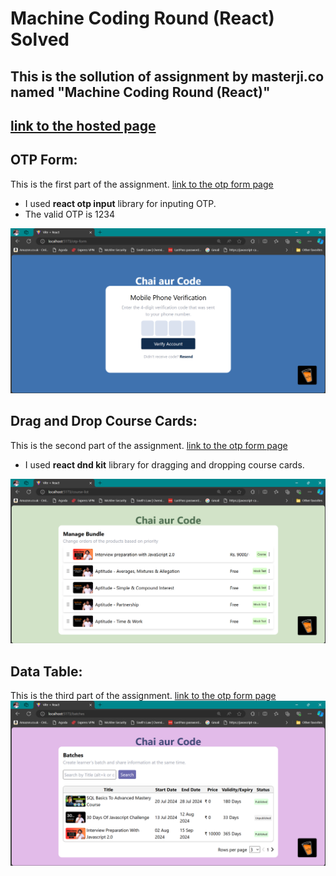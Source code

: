 # Machine Coding Round (React) Solved

## This is the sollution of assignment by masterji.co named "Machine Coding Round (React)"


## <a href="">link to the hosted page</a>

## OTP Form:
This is the first part of the assignment.
<a href="/otp-form">link to the otp form page</a>
* I used **react otp input** library for inputing OTP.
* The valid OTP is 1234


<img src="./public/otp form.png" />

## Drag and Drop Course Cards:
This is the second part of the assignment.
<a href="/course-list">link to the otp form page</a>
* I used **react dnd kit** library for dragging and dropping course cards.
<img src="./public/course list.png" />

## Data Table:
This is the third part of the assignment.
<a href="/batches">link to the otp form page</a>
<img src="./public/data table.png" />
